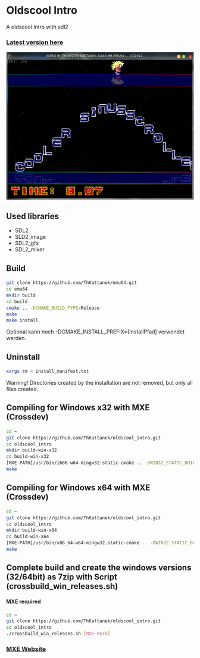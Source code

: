 # Oldscool Intro
A oldscool intro with sdl2
### [Latest version here](https://github.com/ThKattanek/oldscool_intro/releases)

![Screenshot](screenshot.png)

## Used libraries
* SDL2
* SLD2_image
* SDL2_gfx
* SDL2_mixer

## Build
```bash
git clone https://github.com/ThKattanek/emu64.git
cd emu64
mkdir build
cd build
cmake .. -DCMAKE_BUILD_TYPE=Release
make
make install
```
Optional kann noch -DCMAKE_INSTALL_PREFIX=[InstallPfad] verwendet werden.

## Uninstall
```bash
xargs rm < install_manifest.txt
```
Warning! Directories created by the installation are not removed, but only all files created.

## Compiling for Windows x32 with MXE (Crossdev)
```bash
cd ~
git clone https://github.com/ThKattanek/oldscool_intro.git
cd oldscool_intro
mkdir build-win-x32
cd build-win-x32
[MXE-PATH]/usr/bin/i686-w64-mingw32.static-cmake .. -DWIN32_STATIC_BUILD=TRUE
make
```
## Compiling for Windows x64 with MXE (Crossdev)
```bash
cd ~
git clone https://github.com/ThKattanek/oldscool_intro.git
cd oldscool_intro
mkdir build-win-x64
cd build-win-x64
[MXE-PATH]/usr/bin/x86_64-w64-mingw32.static-cmake .. -DWIN32_STATIC_BUILD=TRUE
make
```
## Complete build and create the windows versions (32/64bit) as 7zip with Script (crossbuild_win_releases.sh)
#### MXE required
```bash
cd ~
git clone https://github.com/ThKattanek/oldscool_intro.git
cd oldscool_intro
./crossbuild_win_releases.sh [MXE-PATH]
```
### [MXE Website](http://mxe.cc)
